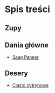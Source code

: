 # Spis treści

## Zupy

## Dania główne

* [Saag Paneer](saagpaneer.md)

## Desery

* [Ciasto cytrynowe]()
